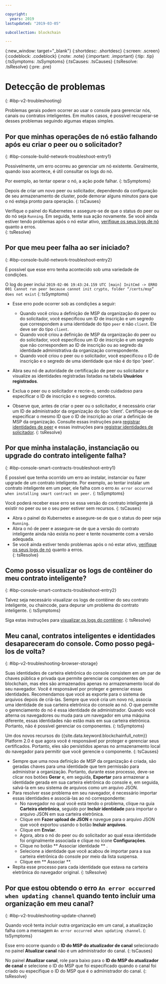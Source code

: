 ```yaml
---

copyright:
  years: 2019
lastupdated: "2019-03-05"

subcollection: blockchain

---
```



{:new_window: target="_blank"}
{:shortdesc: .shortdesc}
{:screen: .screen}
{:codeblock: .codeblock}
{:note: .note}
{:important: .important}
{:tip: .tip}
{:tsSymptoms: .tsSymptoms}
{:tsCauses: .tsCauses}
{:tsResolve: .tsResolve}
{:pre: .pre}

# Detecção de problemas
{: #ibp-v2-troubleshooting}

Problemas gerais podem ocorrer ao usar o console para gerenciar nós, canais ou contratos inteligentes. Em muitos casos, é possível recuperar-se desses problemas seguindo algumas etapas simples.

## Por que minhas operações de nó estão falhando após eu criar o peer ou o solicitador?
{: #ibp-console-build-network-troubleshoot-entry1}

Possivelmente, um erro ocorreu ao gerenciar um nó existente. Geralmente, quando isso acontece, é útil consultar os logs do nó.  

Por exemplo, ao tentar operar o nó, a ação pode falhar.
{: tsSymptoms}

Depois de criar um novo peer ou solicitador, dependendo da configuração de seu armazenamento de cluster, pode demorar alguns minutos para que o nó esteja pronto para operação.
{: tsCauses}

Verifique o painel do Kubernetes e assegure-se de que o status do peer ou do nó seja `Running`. Em seguida, tente sua ação novamente. Se você ainda estiver tendo problemas após o nó estar ativo, [verifique os seus logs de nó](/docs/services/blockchain/howto/ibp-console-manage.html#ibp-console-manage-console-node-logs) quanto a erros.  
{: tsResolve}

## Por que meu peer falha ao ser iniciado?
{: #ibp-console-build-network-troubleshoot-entry2}

É possível que esse erro tenha acontecido sob uma variedade de condições.

O log do peer inclui `2019-02-06 19:43:24.159 UTC [main] InitCmd -> ERRO 001 Cannot run peer because cannot init crypto, folder “/certs/msp” does not exist`
{: tsSymptoms}

- Esse erro pode ocorrer sob as condições a seguir:
  - Quando você criou a definição de MSP da organização do peer ou do solicitador, você especificou um ID de inscrição e um segredo que correspondem a uma identidade do tipo `peer` e não `client`. Ele deve ser do tipo  ` client `.
  - Quando você criou a definição de MSP da organização do peer ou do solicitador, você especificou um ID de inscrição e um segredo que não correspondem ao ID de inscrição ou ao segredo da identidade administrativa da organização correspondente.
  - Quando você criou o peer ou o solicitador, você especificou o ID de inscrição e o segredo de uma identidade que não é do tipo 'peer'.

- Abra seu nó de autoridade de certificação de peer ou solicitador e visualize as identidades registradas listadas na tabela **Usuários registrados**.
- Exclua o peer ou o solicitador e recrie-o, sendo cuidadoso para especificar o ID de inscrição e o segredo corretos.
- Observe que, antes de criar o peer ou o solicitador, é necessário criar um ID de administrador da organização do tipo 'client'. Certifique-se de especificar o mesmo ID que o ID de inscrição ao criar a definição de MSP da organização. Consulte essas instruções para [registrar identidades de peer](/docs/services/blockchain/howto/ibp-console-build-network.html#ibp-console-build-network-use-CA-org1) e essas instruções para [registrar identidades de solicitador](/docs/services/blockchain/howto/ibp-console-build-network.html#ibp-console-build-network-use-CA-orderer).
{: tsResolve}

## Por que minha instalação, instanciação ou upgrade do contrato inteligente falha?
{: #ibp-console-smart-contracts-troubleshoot-entry1}

É possível que tenha ocorrido um erro ao instalar, instanciar ou fazer upgrade de um contrato inteligente. Por exemplo, ao tentar instalar um contrato inteligente em um peer, ele falha com o erro `An error occurred when installing smart contract on peer.`
{: tsSymptoms}

Você poderá receber esse erro se essa versão do contrato inteligente já existir no peer ou se o seu peer estiver sem recursos.
{: tsCauses}

- Abra o painel do Kubernetes e assegure-se de que o status do peer seja `Running`.  
- Abra o nó de peer e assegure-se de que a versão do contrato inteligente ainda não exista no peer e tente novamente com a versão adequada.
- Se você ainda estiver tendo problemas após o nó estar ativo, [verifique os seus logs de nó](/docs/services/blockchain/howto/ibp-console-manage.html#ibp-console-manage-console-node-logs) quanto a erros.  
{: tsResolve}

## Como posso visualizar os logs de contêiner do meu contrato inteligente?
{: #ibp-console-smart-contracts-troubleshoot-entry2}

Talvez seja necessário visualizar os logs de contêiner do seu contrato inteligente, ou chaincode, para depurar um problema do contrato inteligente.
{: tsSymptoms}

Siga estas instruções para [visualizar os logs do contêiner](/docs/services/blockchain/howto/ibp-console-manage.html#ibp-console-manage-console-container-logs).
{: tsResolve}

## Meu canal, contratos inteligentes e identidades desapareceram do console. Como posso pegá-los de volta?
{: #ibp-v2-troubleshooting-browser-storage}

Suas identidades de carteira eletrônica do console consistem em um par de chaves pública e privada que permite gerenciar os componentes de blockchain, mas eles são armazenados apenas no armazenamento local do seu navegador. Você é responsável por proteger e gerenciar essas identidades. Recomendamos que você as exporte para o sistema de arquivos depois de criá-las. Sempre que você cria um novo nó, associa uma identidade de sua carteira eletrônica do console ao nó. O que permite o gerenciamento do nó é essa identidade de administrador. Quando você alterna os navegadores ou muda para um navegador em uma máquina diferente, essas identidades não estão mais em sua carteira eletrônica. Portanto, não é possível gerenciar os componentes.
{: tsSymptoms}

Um dos novos recursos do {{site.data.keyword.blockchainfull_notm}} Platform 2.0 é que agora você é responsável por proteger e gerenciar seus certificados. Portanto, eles são persistidos apenas no armazenamento local do navegador para permitir que você gerencie o componente.
{: tsCauses}

- Sempre que uma nova definição de MSP da organização é criada, são geradas chaves para uma identidade que tem permissão para administrar a organização. Portanto, durante esse processo, deve-se clicar nos botões **Gerar** e, em seguida, **Exportar** para armazenar a identidade gerada em sua carteira eletrônica do console e, em seguida, salvá-la em seu sistema de arquivos como um arquivo JSON.
- Para resolver esse problema em seu navegador, é necessário importar essas identidades e associá-las ao nó correspondente:
  - No navegador no qual você está tendo o problema, clique na guia **Carteira eletrônica**, seguido por **Incluir identidade** para importar o arquivo JSON em sua carteira eletrônica.
  - Clique em **Fazer upload de JSON** e navegue para o arquivo JSON que você exportou usando o botão **Incluir arquivos**.
  - Clique em **Enviar**.
  - Agora, abra o nó do peer ou do solicitador ao qual essa identidade foi originalmente associada e clique no ícone **Configurações**.
  - Clique no botão  ** Associar identidade ** .
  - Selecione a identidade que você acabou de importar para a sua carteira eletrônica do console por meio da lista suspensa.
  - Clique em  ** Associar **.
- Repita esse processo para cada identidade que estava na carteira eletrônica do navegador original.
{: tsResolve}

## Por que estou obtendo o erro `An error occurred when updating channel` quando tento incluir uma organização em meu canal?
{: #ibp-v2-troubleshooting-update-channel}

Quando você tenta incluir outra organização em um canal, a atualização falha com a mensagem `An error occurred when updating channel`.
{: tsSymptoms}

Esse erro ocorre quando o **ID do MSP do atualizador de canal** selecionado no painel **Atualizar canal** não é um administrador do canal.
{: tsCauses}

No painel **Atualizar canal**, role para baixo para o **ID do MSP do atualizador de canal** e selecione o ID do MSP que foi especificado quando o canal foi criado ou especifique o ID do MSP que é o administrador do canal.
{: tsResolve}
